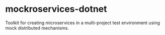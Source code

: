 # mockroservices-dotnet
Toolkit for creating microservices in a multi-project test environment using mock distributed mechanisms.
